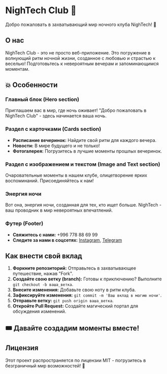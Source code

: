 # NighTech Club 🌌

Добро пожаловать в захватывающий мир ночного клуба NighTech! 💫

## О нас

NighTech Club - это не просто веб-приложение. Это погружение в волнующий ритм ночной жизни, созданное с любовью и страстью к веселью! Подготовьтесь к невероятным вечерам и запоминающимся моментам.

## 💥 Особенности

### Главный блок (Hero section)
Приглашаем вас в мир, где ночь оживает! "Добро пожаловать в NighTech Club" - здесь начинается ваша ночь.

### Раздел с карточками (Cards section)
- **Расписание вечеринок:** Найдите свой ритм для каждого вечера.
- **Новости:** В мире будущего и не только!
- **Фотогалерея:** Погрузитесь в лучшие моменты прошлых вечеринок.

### Раздел с изображением и текстом (Image and Text section)
Очаровательные моменты в нашем клубе, олицетворение ярких воспоминаний. Присоединяйтесь к нам!

### Энергия ночи
Вот она, энергия ночи, созданная для тех, кто ищет больше. NighTech - ваш проводник в мир невероятных впечатлений.

### Футер (Footer)
- **Свяжитесь с нами:** +996 778 88 69 99
- **Следите за нами в соцсетях:** [Instagram](https://www.instagram.com/roberto_gunzo/), [Telegram](https://t.me/gvnzo)

## Как внести свой вклад

1. **Форкните репозиторий:** Отправьтесь в захватывающее путешествие, нажав "Fork".
2. **Создайте свою ветку (branch):** Готовы к приключению? Выполните `git checkout -b ваша_ветка`.
3. **Внесите изменения:** Добавьте свою ноту в ритм клуба.
4. **Зафиксируйте изменения:** `git commit -m 'Ваш вклад в магию ночи'`.
5. **Отправьте ветку:** `git push origin ваша_ветка`.
6. **Откройте Pull Request:** Создайте магический портал для обсуждения изменений.

## 🎟️ Давайте создадим моменты вместе!

## Лицензия

Этот проект распространяется по лицензии MIT - погрузитесь в безграничный мир возможностей! 🚀
